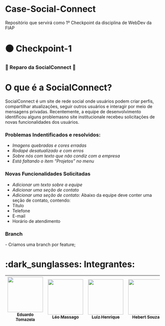 # Case-Social-Connect
Repositório que servirá como 1º Checkpoint da disciplina de WebDev da FIAP

# :black_circle: Checkpoint-1

<h3> 
  🚧 Reparo da SocialConnect 🚧 
</h3>

# O que é a SocialConnect?


SocialConnect é um site de rede social onde usuários podem criar perfis, compartilhar atualizações, seguir outros usuários e interagir por meio de mensagens privadas. Recentemente, a equipe de desenvolvimento identificou alguns problemasno site institucionale recebeu solicitações de novas funcionalidades dos usuários.

<h3> Problemas Indentificados e resolvidos: </h3>

- *Imagens quebradas e cores erradas*
- *Rodapé desatualizado e com erros*
- *Sobre nós com texto que não condiz com a empresa* 
- *Está faltando o item “Projetos” no menu*

<h3>Novas Funcionalidades Solicitadas</h3>

- *Adicionar um texto sobre a equipe*
- *Adicionar uma seção de contato*
- *Adicionar uma seção de contato:* Abaixo da equipe deve conter uma seção de contato, contendo:
- Título
- Telefone
- E-mail
- Horário de atendimento

<h3> Branch </h3>
- Criamos uma branch por feature;
<h1>
  :dark_sunglasses: Integrantes:
</h1>

| [<img loading="lazy" src="https://avatars.githubusercontent.com/u/161898042?v=4" width=115><br><sub>Eduardo Tomazela</sub>](https://github.com/du-ntomazela) |  [<img loading="lazy" src="https://avatars.githubusercontent.com/u/101646035?v=4" width=115><br><sub>Léo Massago</sub>](https://github.com/LeoMasago) |  [<img loading="lazy" src="https://avatars.githubusercontent.com/u/162758896?v=4" width=115><br><sub>Luiz Henrique</sub>](https://github.com/LhenriqueTech) |  [<img loading="lazy" src="https://avatars.githubusercontent.com/u/63599156?v=4" width=115><br><sub>Hebert Souza</sub>](https://github.com/herbertdesousa)
| :---: | :---: | :---: | :---: |
